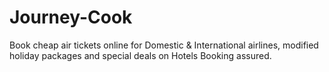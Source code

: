 Journey-Cook
============

Book cheap air tickets online for Domestic &amp; International airlines, modified holiday packages and special deals on Hotels Booking assured.